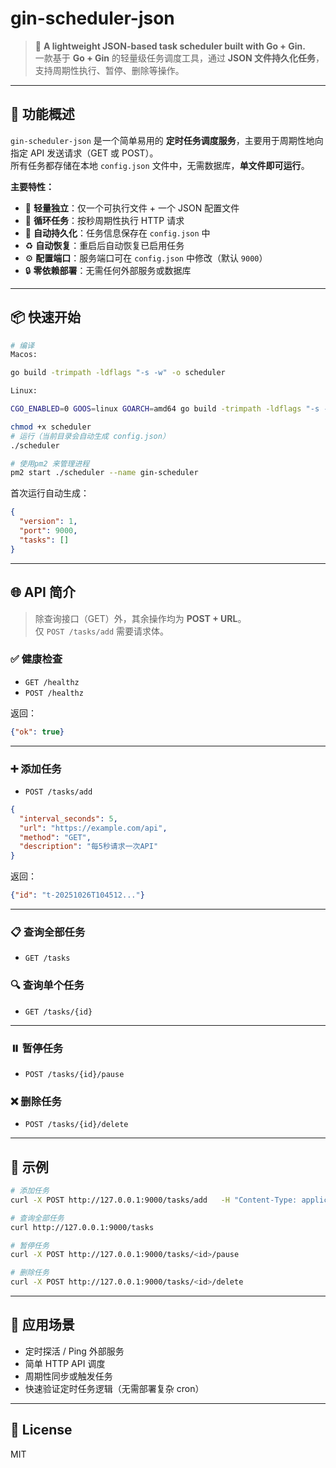 # gin-scheduler-json

> 🧭 **A lightweight JSON-based task scheduler built with Go + Gin.**  
> 一款基于 **Go + Gin** 的轻量级任务调度工具，通过 **JSON 文件持久化任务**，支持周期性执行、暂停、删除等操作。

---

## 🚀 功能概述

`gin-scheduler-json` 是一个简单易用的 **定时任务调度服务**，主要用于周期性地向指定 API 发送请求（GET 或 POST）。  
所有任务都存储在本地 `config.json` 文件中，无需数据库，**单文件即可运行**。

**主要特性：**
- 🧩 **轻量独立**：仅一个可执行文件 + 一个 JSON 配置文件  
- 🔁 **循环任务**：按秒周期性执行 HTTP 请求  
- 💾 **自动持久化**：任务信息保存在 `config.json` 中  
- ♻️ **自动恢复**：重启后自动恢复已启用任务  
- ⚙️ **配置端口**：服务端口可在 `config.json` 中修改（默认 `9000`）  
- 🔒 **零依赖部署**：无需任何外部服务或数据库  

---

## 📦 快速开始

```bash
# 编译
Macos:

go build -trimpath -ldflags "-s -w" -o scheduler

Linux: 

CGO_ENABLED=0 GOOS=linux GOARCH=amd64 go build -trimpath -ldflags "-s -w" -o scheduler

chmod +x scheduler
# 运行（当前目录会自动生成 config.json）
./scheduler

# 使用pm2 来管理进程
pm2 start ./scheduler --name gin-scheduler
```

首次运行自动生成：
```json
{
  "version": 1,
  "port": 9000,
  "tasks": []
}
```

---

## 🌐 API 简介

> 除查询接口（GET）外，其余操作均为 **POST + URL**。  
> 仅 `POST /tasks/add` 需要请求体。

### ✅ 健康检查
- `GET /healthz`  
- `POST /healthz`

返回：
```json
{"ok": true}
```

---

### ➕ 添加任务
- `POST /tasks/add`
```json
{
  "interval_seconds": 5,
  "url": "https://example.com/api",
  "method": "GET",
  "description": "每5秒请求一次API"
}
```
返回：
```json
{"id": "t-20251026T104512..."}
```

---

### 📋 查询全部任务
- `GET /tasks`

### 🔍 查询单个任务
- `GET /tasks/{id}`

---

### ⏸️ 暂停任务
- `POST /tasks/{id}/pause`

### ❌ 删除任务
- `POST /tasks/{id}/delete`

---

## 🧪 示例

```bash
# 添加任务
curl -X POST http://127.0.0.1:9000/tasks/add   -H "Content-Type: application/json"   -d '{"interval_seconds":5,"url":"https://httpbin.org/get","method":"GET","description":"探活"}'

# 查询全部任务
curl http://127.0.0.1:9000/tasks

# 暂停任务
curl -X POST http://127.0.0.1:9000/tasks/<id>/pause

# 删除任务
curl -X POST http://127.0.0.1:9000/tasks/<id>/delete
```

---

## 🧰 应用场景
- 定时探活 / Ping 外部服务  
- 简单 HTTP API 调度  
- 周期性同步或触发任务  
- 快速验证定时任务逻辑（无需部署复杂 cron）  

---

## 📝 License
MIT
